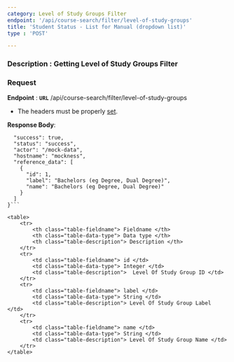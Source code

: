 ```yaml
---
category: Level of Study Groups Filter
endpoint: '/api/course-search/filter/level-of-study-groups'
title: 'Student Status - List for Manual (dropdown list)'
type : 'POST'

---
```

### **Description** : Getting Level of Study Groups Filter
### Request

**Endpoint** : **`URL`** /api/course-search/filter/level-of-study-groups

* The headers must be properly [set](#/Info-setting-headers-token).


**Response Body**: 

```{
  "success": true,
  "status": "success",
  "actor": "/mock-data",
  "hostname": "mockness",
  "reference_data": [
    {
      "id": 1,
      "label": "Bachelors (eg Degree, Dual Degree)",
      "name": "Bachelors (eg Degree, Dual Degree)"
    }
  ]
}```

<table>
	<tr>
		<th class="table-fieldname"> Fieldname </th>
		<th class="table-data-type"> Data type </th>
		<th class="table-description"> Description </th>
	</tr>
	<tr>
		<td class="table-fieldname"> id </td>
		<td class="table-data-type"> Integer </td>
		<td class="table-description">  Level Of Study Group ID </td>
	</tr>
	<tr>
		<td class="table-fieldname"> label </td>
		<td class="table-data-type"> String </td>
		<td class="table-description"> Level Of Study Group Label </td>
	</tr>
	<tr>
		<td class="table-fieldname"> name </td>
		<td class="table-data-type"> String </td>
		<td class="table-description"> Level Of Study Group Name </td>
	</tr>
</table>